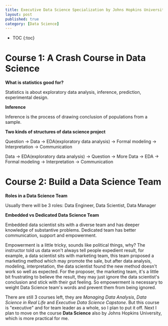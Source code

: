 ```yaml
---
title: Executive Data Science Specialization by Johns Hopkins University
layout: post
published: true
category: [Data Science]
---
```


* TOC
{:toc}

# Course 1: A Crash Course in Data Science

**What is statistics good for?**

Statistics is about exploratory data analysis, inference, prediction, experimental design.

**Inference**

Inference is the process of drawing conclusion of populations from a sample.

**Two kinds of structures of data science project**

Question -> Data -> EDA(exploratory data analysis) -> Formal modeling -> Interpretation -> Communication

Data -> EDA(exploratory data analysis) -> Question -> More Data -> EDA -> Formal modeling -> Interpretation -> Communication

# Course 2: Build a Data Science Team

**Roles in a Data Science Team**

Usually there will be 3 roles: Data Engineer, Data Scientist, Data Manager

**Embedded vs Dedicated Data Science Team**

Embedded data scientist sits with a diverse team and has deeper knowledge of substantive problems. Dedicated team has better communication, support and empowerment.

Empowerment is a little tricky, sounds like political things, why? The instructor told us data won't always tell people expedient result, for example, a data scientist sits with marketing team, this team proposed a marketing method which may promote the sale, but after data analysis, modeling, interpretation, the data scientist found the new method doesn't work so well as expected. For the proposer, the marketing team, it's a little bit frustrating to believe the result, they may just ignore the data scientist's conclusion and stick with their gut feeling. So empowerment is necessary to weight Data Science team's words and prevent them from being ignored.

There are still 3 courses left, they are *Managing Data Analysis*, *Data Science in Real Life* and *Executive Data Science Capstone*. But this course is "executive" and for team leader as a whole, so I plan to put it off. Next I plan to move on the course **Data Science** also by Johns Hopkins University, which is more practical for me.

<script type="text/javascript" src="https://cdn.mathjax.org/mathjax/latest/MathJax.js?config=TeX-AMS-MML_HTMLorMML"></script>